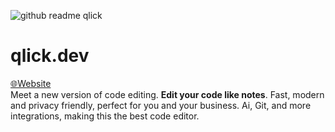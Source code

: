 ![github readme qlick](https://github.com/zenvio-net/qlick/assets/98414850/d87dccec-dce7-4adc-a62a-d954b519d68b)
# qlick.dev
[🌐Website](https://qlick.dev) <br  />
Meet a new version of code editing. **Edit your code like notes**. Fast, modern and privacy friendly, perfect for you and your business. Ai, Git, and more integrations, making this the best code editor.
